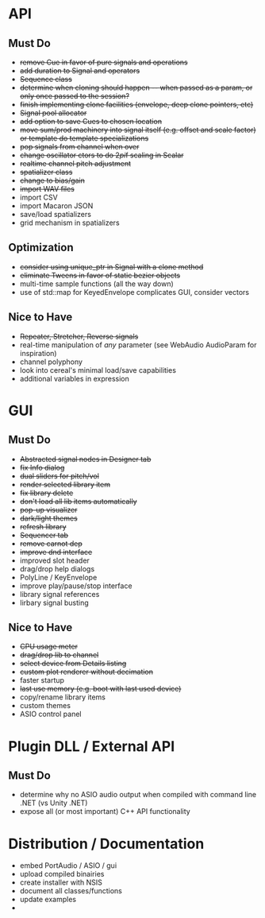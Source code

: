 # API
## Must Do
- ~~remove Cue in favor of pure signals and operations~~
- ~~add duration to Signal and operators~~
- ~~Sequence class~~
- ~~determine when cloning should happen -- when passed as a param, or only once passed to the session?~~
- ~~finish implementing clone facilities (envelope, deep clone pointers, etc)~~ 
- ~~Signal pool allocator~~ 
- ~~add option to save Cues to chosen location~~
- ~~move sum/prod machinery into signal itself (e.g. offset and scale factor) or template do template specializations~~ 
- ~~pop signals from channel when over~~
- ~~change oscillator ctors to do 2*pi*f scaling in Scalar~~
- ~~realtime channel pitch adjustment~~
- ~~spatializer class~~
- ~~change to bias/gain~~
- ~~import WAV files~~
- import CSV
- import Macaron JSON
- save/load spatializers
- grid mechanism in spatializers

## Optimization
- ~~consider using unique_ptr in Signal with a clone method~~
- ~~eliminate Tweens in favor of static bezier objects~~
- multi-time sample functions (all the way down)
- use of std::map for KeyedEnvelope complicates GUI, consider vectors

## Nice to Have
- ~~Repeater, Stretcher, Reverse signals~~
- real-time manipulation of *any* parameter (see WebAudio AudioParam for inspiration)
- channel polyphony 
- look into cereal's minimal load/save capabilities
- additional variables in expression

# GUI
## Must Do
- ~~Abstracted signal nodes in Designer tab~~
- ~~fix Info dialog~~
- ~~dual sliders for pitch/vol~~
- ~~render selected library item~~
- ~~fix library delete~~
- ~~don't load all lib items automatically~~
- ~~pop-up visualizer~~
- ~~dark/light themes~~
- ~~refresh library~~
- ~~Sequencer tab~~
- ~~remove carnot dep~~
- ~~improve dnd interface~~
- improved slot header
- drag/drop help dialogs
- PolyLine / KeyEnvelope
- improve play/pause/stop interface
- library signal references
- lirbary signal busting

## Nice to Have
- ~~CPU usage meter~~
- ~~drag/drop lib to channel~~
- ~~select device from Details listing~~
- ~~custom plot renderer without decimation~~
- faster startup
- ~~last use memory (e.g. boot with last used device)~~
- copy/rename library items
- custom themes
- ASIO control panel

# Plugin DLL / External API
## Must Do
- determine why no ASIO audio output when compiled with command line .NET (vs Unity .NET)
- expose all (or most important) C++ API functionality

# Distribution / Documentation
- embed PortAudio / ASIO / gui
- upload compiled binairies
- create installer with NSIS
- document all classes/functions
- update examples
- 
